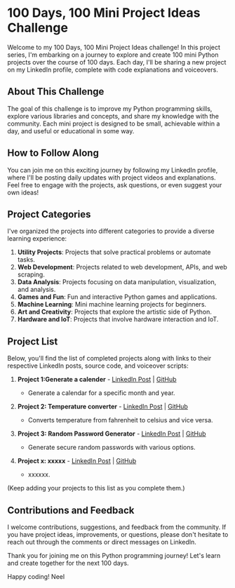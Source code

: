 # 100 Days, 100 Mini Project Ideas Challenge

Welcome to my 100 Days, 100 Mini Project Ideas challenge! In this project series, I'm embarking on a journey to explore and create 100 mini Python projects over the course of 100 days. Each day, I'll be sharing a new project on my LinkedIn profile, complete with code explanations and voiceovers.

## About This Challenge

The goal of this challenge is to improve my Python programming skills, explore various libraries and concepts, and share my knowledge with the community. Each mini project is designed to be small, achievable within a day, and useful or educational in some way.

## How to Follow Along

You can join me on this exciting journey by following my LinkedIn profile, where I'll be posting daily updates with project videos and explanations. Feel free to engage with the projects, ask questions, or even suggest your own ideas!

## Project Categories

I've organized the projects into different categories to provide a diverse learning experience:

1. **Utility Projects**: Projects that solve practical problems or automate tasks.
2. **Web Development**: Projects related to web development, APIs, and web scraping.
3. **Data Analysis**: Projects focusing on data manipulation, visualization, and analysis.
4. **Games and Fun**: Fun and interactive Python games and applications.
5. **Machine Learning**: Mini machine learning projects for beginners.
6. **Art and Creativity**: Projects that explore the artistic side of Python.
7. **Hardware and IoT**: Projects that involve hardware interaction and IoT.

## Project List

Below, you'll find the list of completed projects along with links to their respective LinkedIn posts, source code, and voiceover scripts:

1. **Project 1:Generate a calender** - [LinkedIn Post](https://www.linkedin.com/posts/neelmishra07_100days100miniprojects-python-codingchallenge-activity-7109218179423309824-2oVE?utm_source=share&utm_medium=member_desktop) | [GitHub](https://github.com/Neel-07/100-days_100-miniprojects_python/blob/main/Programs/Calender.py)
   - Generate a calendar for a specific month and year.
    

2. **Project 2: Temperature converter** - [LinkedIn Post](https://www.linkedin.com/posts/neelmishra07_100days100miniprojects-python-codingchallenge-activity-7109399893248516097-6i_F?utm_source=share&utm_medium=member_desktop) | [GitHub](https://github.com/Neel-07/100-days_100-miniprojects_python/blob/main/Programs/temperature.py)
   - Converts temperature from fahrenheit to celsius and vice versa.
   
    
3. **Project 3: Random Password Generator** - [LinkedIn Post](https://www.linkedin.com/posts/neelmishra07_100days100miniprojects-python-codingchallenge-activity-7109724925518618624-DSdr?utm_source=share&utm_medium=member_desktop) | [GitHub](https://github.com/Neel-07/100-days_100-miniprojects_python/blob/main/Programs/password.py)
   - Generate secure random passwords with various options.
   
4. **Project x: xxxxx** - [LinkedIn Post](link) | [GitHub](link)
   - xxxxxx.
     

(Keep adding your projects to this list as you complete them.)

## Contributions and Feedback

I welcome contributions, suggestions, and feedback from the community. If you have project ideas, improvements, or questions, please don't hesitate to reach out through the comments or direct messages on LinkedIn.

Thank you for joining me on this Python programming journey! Let's learn and create together for the next 100 days.

Happy coding!
Neel
